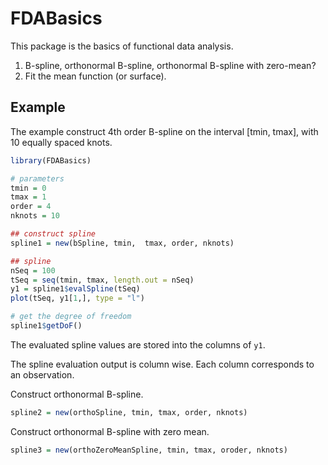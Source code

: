 # FDABasics


This package is the basics of functional data analysis.

1. B-spline, orthonormal B-spline, orthonormal B-spline with zero-mean?
2. Fit the mean function (or surface).


## Example

The example construct 4th order B-spline on the interval [tmin, tmax], with 10 equally spaced knots. 

```r
library(FDABasics)

# parameters
tmin = 0
tmax = 1
order = 4
nknots = 10

## construct spline
spline1 = new(bSpline, tmin,  tmax, order, nknots)

## spline 
nSeq = 100
tSeq = seq(tmin, tmax, length.out = nSeq)
y1 = spline1$evalSpline(tSeq)
plot(tSeq, y1[1,], type = "l")

# get the degree of freedom
spline1$getDoF()
```

The evaluated spline values are stored into the columns of `y1`.

> <span style="color:red">
The spline evaluation output is column wise.
 Each column corresponds to an observation. 
</span>


Construct orthonormal B-spline.

```r
spline2 = new(orthoSpline, tmin, tmax, order, nknots)
```
Construct orthonormal B-spline with zero mean.

```r
spline3 = new(orthoZeroMeanSpline, tmin, tmax, oroder, nknots)
```

